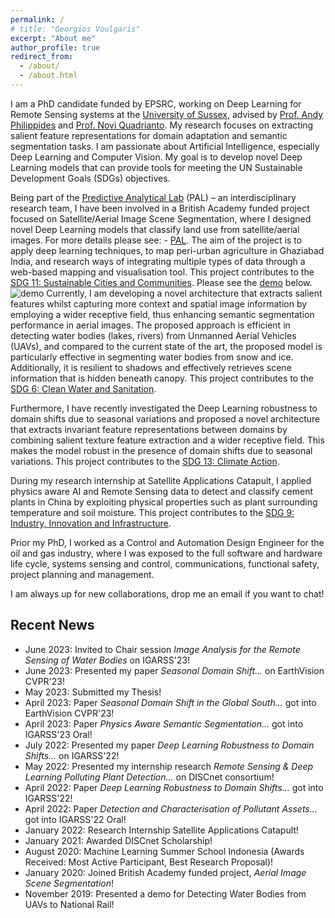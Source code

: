 ```yaml
---
permalink: /
# title: "Georgios Voulgaris"
excerpt: "About me"
author_profile: true
redirect_from:
  - /about/
  - /about.html
---
```


I am a PhD candidate funded by EPSRC, working on Deep Learning for Remote Sensing systems at the [University of Sussex](https://profiles.sussex.ac.uk/p188305-georgios-voulgaris), advised by [Prof. Andy Philippides](https://profiles.sussex.ac.uk/p23611-andy-philippides) and [Prof. Novi Quadrianto](https://profiles.sussex.ac.uk/p335583-novi-quadrianto). My research focuses on extracting salient feature representations for domain adaptation and semantic segmentation tasks. I am passionate about Artificial Intelligence, especially Deep Learning and Computer Vision. My goal is to develop novel Deep Learning models that can provide tools for meeting the UN Sustainable Development Goals (SDGs) objectives.

Being part of the [Predictive Analytical Lab](https://wearepal.ai/) (PAL) – an interdisciplinary research team, I have been involved in a British Academy funded project focused on Satellite/Aerial Image Scene Segmentation, where I designed novel Deep Learning models that classify land use from satellite/aerial images. For more details please see: - [PAL](https://wearepal.ai/projects/ssrp). The aim of the project is to apply deep learning techniques, to map peri-urban agriculture in Ghaziabad India, and research ways of integrating multiple types of data through a web-based mapping and visualisation tool. This project contributes to the [SDG 11: Sustainable Cities and Communities](https://sdgs.un.org/goals/goal11). Please see the [demo](https://www.youtube.com/watch?v=AFC0Z3B0lzY) below.
![demo](https://gvsam7.github.io/images/Deep_Learning_Satellite_Image_Scene_Classification_Demo.gif)
Currently, I am developing a novel architecture that extracts salient features whilst capturing more context and spatial image information by employing a wider receptive field, thus enhancing semantic segmentation performance in aerial images. The proposed approach is efficient in detecting water bodies (lakes, rivers) from Unmanned Aerial Vehicles (UAVs), and compared to the current state of the art, the proposed model is particularly effective in segmenting water bodies from snow and ice. Additionally, it is resilient to shadows and effectively retrieves scene information that is hidden beneath canopy. This project contributes to the [SDG 6: Clean Water and Sanitation](https://sdgs.un.org/goals/goal6).

Furthermore, I have recently investigated the Deep Learning robustness to domain shifts due to seasonal variations and proposed a novel architecture that extracts invariant feature representations between domains by combining salient texture feature extraction and a wider receptive field. This makes the model robust in the presence of domain shifts due to seasonal variations. This project contributes to the [SDG 13: Climate Action](https://sdgs.un.org/goals/goal13).

During my research internship at Satellite Applications Catapult, I applied physics aware AI and Remote Sensing data to detect and classify cement plants in China by exploiting physical properties such as plant surrounding temperature and soil moisture. This project contributes to the [SDG 9: Industry, Innovation and Infrastructure](https://sdgs.un.org/goals/goal9).

Prior my PhD, I worked as a Control and Automation Design Engineer for the oil and gas industry, where I was exposed to the full software and hardware life cycle, systems sensing and control, communications, functional safety, project planning and management.

I am always up for new collaborations, drop me an email if you want to chat!

## Recent News

* June 2023: Invited to Chair session *Image Analysis for the Remote Sensing of Water Bodies* on IGARSS'23!
* June 2023: Presented my paper *Seasonal Domain Shift...* on EarthVision CVPR'23!
* May 2023: Submitted my Thesis!
* April 2023: Paper *Seasonal Domain Shift in the Global South...* got into EarthVision CVPR'23!
* April 2023: Paper *Physics Aware Semantic Segmentation...* got into IGARSS'23 Oral!
* July 2022: Presented my paper *Deep Learning Robustness to Domain Shifts...* on IGARSS'22!
* May 2022: Presented my internship research *Remote Sensing & Deep Learning Polluting Plant Detection...* on DISCnet consortium!
* April 2022: Paper *Deep Learning Robustness to Domain Shifts...* got into IGARSS'22!
* April 2022: Paper *Detection and Characterisation of Pollutant Assets...* got into IGARSS'22 Oral!
* January 2022: Research Internship Satellite Applications Catapult!
* January 2021: Awarded DISCnet Scholarship!
* August 2020: Machine Learning Summer School Indonesia (Awards Received: Most Active Participant, Best Research Proposal)!
* January 2020: Joined British Academy funded project, *Aerial Image Scene Segmentation*!
* November 2019: Presented a demo for Detecting Water Bodies from UAVs to National Rail!
